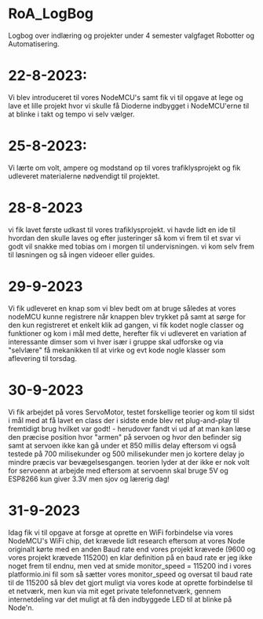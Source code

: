 # RoA_LogBog
Logbog over indlæring og projekter under 4 semester valgfaget Robotter og Automatisering.

# 22-8-2023:
Vi blev introduceret til vores NodeMCU's samt fik vi til opgave at lege og lave et lille projekt hvor vi skulle få Dioderne indbygget i NodeMCU'erne til at blinke i takt og tempo vi selv vælger.

# 25-8-2023:
Vi lærte om volt, ampere og modstand op til vores trafiklysprojekt og fik udleveret materialerne nødvendigt til projektet.

# 28-8-2023
vi fik lavet første udkast til vores trafiklysprojekt. vi havde lidt en ide til hvordan den skulle laves og efter justeringer så kom vi frem til et svar vi godt vil snakke med tobias om i morgen til undervisningen. vi kom selv frem til løsningen og så ingen videoer eller guides. 

# 29-9-2023
Vi fik udleveret en knap som vi blev bedt om at bruge således at vores nodeMCU kunne registrere når knappen blev trykket på samt at sørge for den kun registreret et enkelt klik ad gangen, vi fik kodet nogle classer og funktioner og kom i mål med dette, herefter fik vi udleveret en variation af interessante dimser som vi hver især i gruppe skal udforske og via "selvlære" få mekanikken til at virke og evt kode nogle klasser som aflevering til torsdag.

# 30-9-2023
Vi fik arbejdet på vores ServoMotor, testet forskellige teorier og kom til sidst i mål med at få lavet en class der i sidste ende blev ret plug-and-play til fremtidigt brug hvilket var godt! - herudover fandt vi ud af at man kan læse den præcise position hvor "armen" på servoen og hvor den befinder sig samt at servoen ikke kan gå under et 850 millis delay eftersom vi også testede på 700 milisekunder og 500 milisekunder men jo kortere delay jo mindre præcis var bevægelsesgangen.
  teorien lyder at der ikke er nok volt for servoenn at arbejde med eftersom at servoenn skal bruge 5V og ESP8266 kun giver 3.3V men sjov og lærerig dag!

  # 31-9-2023
  Idag fik vi til opgave at forsge at oprette en WiFi forbindelse via vores NodeMCU's WiFi chip, det krævede lidt research eftersom at vores Node originalt kørte med en anden Baud rate end vores projekt krævede (9600 og vores projekt krævede 115200) en klar definition på en baud rate er jeg ikke noget frem til endnu, men ved at smide monitor_speed = 115200
ind i vores platformio.ini fil som så sætter vores monitor_speed og oversat til baud rate til de 115200 så blev det gjort muligt via vores kode at oprette forbindelse til et netværk, men kun via mit eget private telefonnetværk, gennem internetdeling var det muligt at få den indbyggede LED til at blinke på Node'n.
